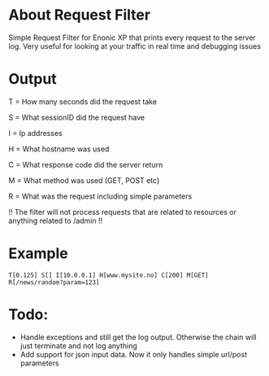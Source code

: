 # About Request Filter 
Simple Request Filter for Enonic XP that prints every request to the server log. Very useful for looking at your traffic in real time and debugging issues

# Output
T = How many seconds did the request take

S = What sessionID did the request have

I = Ip addresses

H = What hostname was used

C = What response code did the server return

M = What method was used (GET, POST etc)

R = What was the request including simple parameters

!! The filter will not process requests that are related to resources or anything related to /admin !!

# Example
```
T[0.125] S[] I[10.0.0.1] H[www.mysite.no] C[200] M[GET] R[/news/random?param=123]
```

# Todo: 
- Handle exceptions and still get the log output. Otherwise the chain will just terminate and not log anything
- Add support for json input data. Now it only handles simple url/post parameters
